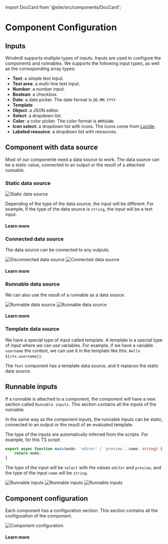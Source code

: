 import DocCard from '@site/src/components/DocCard';

# Component Configuration

## Inputs

Windmill supports multiple types of inputs. Inputs are used to configure the components and runnables.
We supports the following input types, as well as the corresponding array types:

- **Text**: a simple text input.
- **Text area**: a multi-line text input.
- **Number**: a number input.
- **Boolean**: a checkbox.
- **Date**: a date picker. The date format is `DD.MM.YYYY`.
- **Template**
- **Object**: a JSON editor.
- **Select**: a dropdown list.
- **Color**: a color picker. The color format is `#RRGGBB`.
- **Icon select**: a dropdown list with icons. The icons come from [Lucide](https://lucide.dev/).
- **Labeled resource**: a dropdown list with resources.

## Component with data source

Most of our componente need a data source to work. The data source can be a static value, connected to an output or the result of a attached runnable.

### Static data source

![Static data source](../../assets/apps/inputs/static-data-source.png.webp)

Depending of the type of the data source, the input will be different. For example, if the type of the data source is `string`, the input will be a text input.

#### Learn more

<div class="grid grid-cols-2 gap-2 my-4">
	<DocCard
		title="Component Library"
		description="Find out the type of the data source of a component in the component library."
		href="/docs/apps/app_configuration-settings/app_component_library"
	/>
</div>

### Connected data source

The data source can be connected to any outputs.

![Disconnected data source](../../assets/apps/inputs/disconnected-data-source.png.webp)
![Connected data source](../../assets/apps/inputs/connected-data-source.png.webp)

#### Learn more

<div class="grid grid-cols-2 gap-2 my-4">
	<DocCard
		title="How to connect inputs to outputs"
		description="Learn how to connect inputs to outputs."
		href="/docs/apps/app_configuration-settings/app_component_library"
	/>
</div>

### Runnable data source

We can also use the result of a runnable as a data source.

![Runnable data source](../../assets/apps/inputs/undefined-runnable-data-source.png.webp)
![Runnable data source](../../assets/apps/inputs/defined-runnable-data-source.png.webp)

#### Learn more

<div class="grid grid-cols-2 gap-2 my-4">
	<DocCard
		title="Runnable triggers"
		description="Learn how to configure the triggers of the runnable."
		href="/docs/apps/app_configuration-settings/app_runnable_triggers"
	/>
</div>

### Template data source

We have a special type of input called template. A template is a special type of input where we can use variables. For example, if we have a variable `username` the context, we can use it in the template like this: `Hello ${ctx.username}}`.

The `Text` component has a template data source, and it replaces the static data source.

## Runnable inputs

If a runnable is attached to a component, the component will have a new section called `Runnable inputs`. This section contains all the inputs of the runnable.

In the same way as the component inputs, the runnable inputs can be static, connected to an output or the result of an evaluated template.

The type of the inputs are automatically inferred from the scripts. For example, for this TS script:

```ts
export async function main(mode: 'editor' | 'preview', name: string) {
	return mode;
}
```

The type of the input will be `select` with the values `editor` and `preview`, and the type of the input `name` will be `string`.

![Runnable inputs](../../assets/apps/inputs/static-runnable-input.png.webp)
![Runnable inputs](../../assets/apps/inputs/connected-runnable-input.png.webp)
![Runnable inputs](../../assets/apps/inputs/eval-runnable-input.png.webp)

## Component configuration

Each component has a configuration section. This section contains all the configuration of the component.

![Component configuration](../../assets/apps/inputs/component-configuration.png.webp)

#### Learn more

<div class="grid grid-cols-2 gap-2 my-4">
	<DocCard
		title="Component Library"
		description="Find out the configuration of each component in the component library."
		href="/docs/apps/app_configuration-settings/app_component_library"
	/>
</div>
